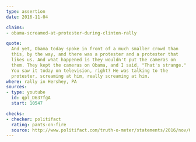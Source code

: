 ```yaml
---
type: assertion
date: 2016-11-04

claims:
- obama-screamed-at-protester-during-clinton-rally

quote:
  And yet, Obama today spoke in front of a much smaller crowd than
  this, by the way, and there was a protester and a protester that
  likes us. And what happened is they wouldn't put the cameras on
  them. They kept the cameras on Obama, and I said, "That's strange."
  You saw it today on television, right? He was talking to the
  protester, screaming at him, really screaming at him.
where: rally in Hershey, PA
sources:
- type: youtube
  id: qpl_D637fgA
  start: 10547

checks:
- checker: politifact
  rating: pants-on-fire
  source: http://www.politifact.com/truth-o-meter/statements/2016/nov/06/donald-trump/donald-trumps-pants-fire-claim-obama-screamed-prot/
---
```

